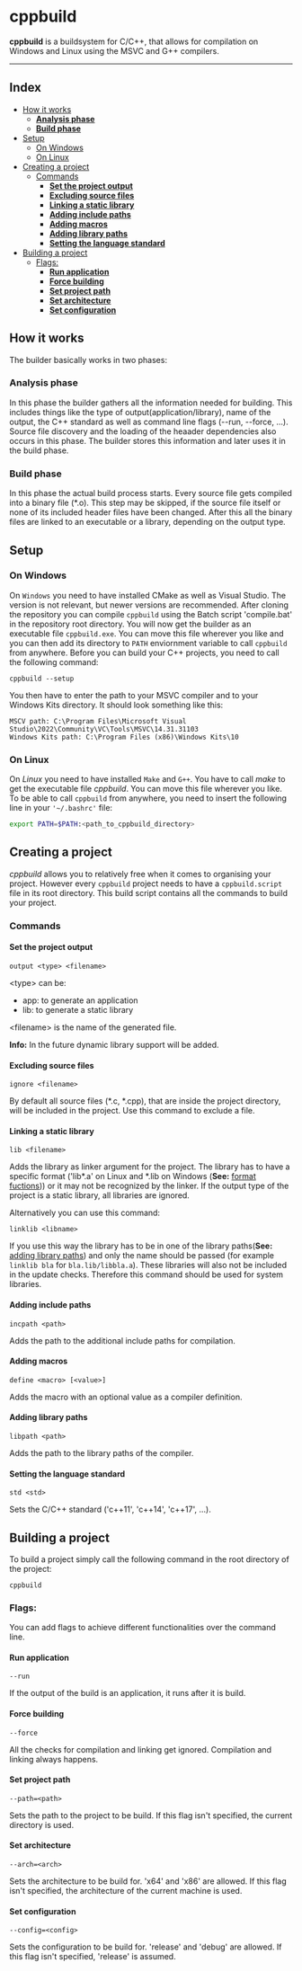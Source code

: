 # cppbuild <!-- omit in toc -->

**cppbuild** is a buildsystem for C/C++, that allows for compilation on Windows and Linux using the MSVC and G++ compilers.
<hr>

## Index <!-- omit in toc -->
- [How it works](#how-it-works)
  - [**Analysis phase**](#analysis-phase)
  - [**Build phase**](#build-phase)
- [Setup](#setup)
  - [On Windows](#on-windows)
  - [On Linux](#on-linux)
- [Creating a project](#creating-a-project)
  - [Commands](#commands)
    - [**Set the project output**](#set-the-project-output)
    - [**Excluding source files**](#excluding-source-files)
    - [**Linking a static library**](#linking-a-static-library)
    - [**Adding include paths**](#adding-include-paths)
    - [**Adding macros**](#adding-macros)
    - [**Adding library paths**](#adding-library-paths)
    - [**Setting the language standard**](#setting-the-language-standard)
- [Building a project](#building-a-project)
  - [Flags:](#flags)
    - [**Run application**](#run-application)
    - [**Force building**](#force-building)
    - [**Set project path**](#set-project-path)
    - [**Set architecture**](#set-architecture)
    - [**Set configuration**](#set-configuration)

## How it works

The builder basically works in two phases:

### **Analysis phase**
In this phase the builder gathers all the information needed for building. This includes things like the type of output(application/library), name of the output, the C++ standard as well as command line flags (--run, --force, ...). Source file discovery and the loading of the heaader dependencies also occurs in this phase. The builder stores this information and later uses it in the build phase.

### **Build phase**
In this phase the actual build process starts. Every source file gets compiled into a binary file (*.o). This step may be skipped, if the source file itself or none of its included header files have been changed. After this all the binary files are linked to an executable or a library, depending on the output type.


## Setup

### On Windows
On `Windows` you need to have installed CMake as well as Visual Studio. The version is not relevant, but newer versions are recommended. After cloning the repository you can compile `cppbuild` using the Batch script 'compile.bat' in the repository root directory. You will now get the builder as an executable file `cppbuild.exe`. You can move this file wherever you like and you can then add its directory to `PATH` enviornment variable to call `cppbuild` from anywhere. Before you can build your C++ projects, you need to call the following command:
```
cppbuild --setup
```

You then have to enter the path to your MSVC compiler and to your Windows Kits directory. It should look something like this:
```
MSCV path: C:\Program Files\Microsoft Visual Studio\2022\Community\VC\Tools\MSVC\14.31.31103
Windows Kits path: C:\Program Files (x86)\Windows Kits\10
```

### On Linux
On *Linux* you need to have installed `Make` and `G++`. You have to call *make* to get the executable file *cppbuild*. You can move this file wherever you like. To be able to call `cppbuild` from anywhere, you need to insert the following line in your `'~/.bashrc'` file:
```sh
export PATH=$PATH:<path_to_cppbuild_directory>
```
## Creating a project

*cppbuild* allows you to relatively free when it comes to organising your project. However every `cppbuild` project needs to have a `cppbuild.script` file in its root directory. This build script contains all the commands to build your project.

### Commands

#### **Set the project output**
```
output <type> <filename>
```

<type\> can be:
- app: to generate an application
- lib: to generate a static library

<filename\> is the name of the generated file.

**Info:** In the future dynamic library support will be added.

#### **Excluding source files**
```
ignore <filename>
```
By default all source files (*.c, *.cpp), that are inside the project directory, will be included in the project. Use this command to exclude a file.

#### **Linking a static library**
```
lib <filename>
```

Adds the library as linker argument for the project. The library has to have a specific format ('lib\*.a' on Linux and \*.lib on Windows (**See:** [format fuctions](#format-functions))) or it may not be recognized by the linker. If the output type of the project is a static library, all libraries are ignored.

Alternatively you can use this command:

```
linklib <libname>
```

If you use this way the library has to be in one of the library paths(**See:** [adding library paths](#adding-library-paths)) and only the name should be passed (for example `linklib bla` for `bla.lib/libbla.a`). These libraries will also not be included in the update checks. Therefore this command should be used for system libraries.

#### **Adding include paths**
```
incpath <path>
```

Adds the path to the additional include paths for compilation.

#### **Adding macros**
```
define <macro> [<value>]
```

Adds the macro with an optional value as a compiler definition.

#### **Adding library paths**
```
libpath <path>
```

Adds the path to the library paths of the compiler.

#### **Setting the language standard**
```
std <std>
```
Sets the C/C++ standard ('c++11', 'c++14', 'c++17', ...).

## Building a project
To build a project simply call the following command in the root directory of the project:
```console
cppbuild
```

### Flags:
You can add flags to achieve different functionalities over the command line.

#### **Run application**
```console
--run
```
If the output of the build is an application, it runs after it is build.

#### **Force building**
```console
--force
```
All the checks for compilation and linking get ignored. Compilation and linking always happens.

#### **Set project path**
```console
--path=<path>
```
Sets the path to the project to be build. If this flag isn't specified, the current directory is used.

#### **Set architecture**
```console
--arch=<arch>
```
Sets the architecture to be build for. 'x64' and 'x86' are allowed. If this flag isn't specified, the architecture of the current machine is used.

#### **Set configuration**
```console
--config=<config>
```
Sets the configuration to be build for. 'release' and 'debug' are allowed. If this flag isn't specified, 'release' is assumed.
